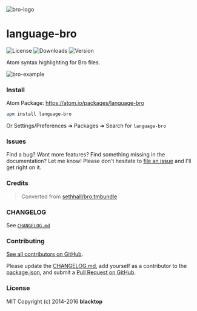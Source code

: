 ![bro-logo](https://github.com/blacktop/docker-bro/raw/master/docs/imgs/logo.png)

language-bro
============

![License](https://img.shields.io/apm/l/language-bro.svg) ![Downloads](https://img.shields.io/apm/dm/language-bro.svg) ![Version](https://img.shields.io/apm/v/language-bro.svg)

Atom syntax highlighting for Bro files.

![bro-example](https://raw.githubusercontent.com/blacktop/language-bro/master/bro_syntax.png)

### Install

Atom Package: https://atom.io/packages/language-bro

```bash
apm install language-bro
```

Or Settings/Preferences ➔ Packages ➔ Search for `language-bro`

### Issues

Find a bug? Want more features? Find something missing in the documentation? Let me know! Please don't hesitate to [file an issue](https://github.com/blacktop/language-bro/issues/new) and I'll get right on it.

### Credits

> Converted from [sethhall/bro.tmbundle](https://github.com/sethhall/bro.tmbundle)

### CHANGELOG

See [`CHANGELOG.md`](https://github.com/blacktop/language-bro/blob/master/CHANGELOG.md)

### Contributing

[See all contributors on GitHub](https://github.com/blacktop/language-bro/graphs/contributors).

Please update the [CHANGELOG.md](https://github.com/blacktop/language-bro/blob/master/CHANGELOG.md), add yourself as a contributor to the [package.json](https://github.com/blacktop/language-bro/blob/master/package.json), and submit a [Pull Request on GitHub](https://help.github.com/articles/using-pull-requests/).

### License

MIT Copyright (c) 2014-2016 **blacktop**
